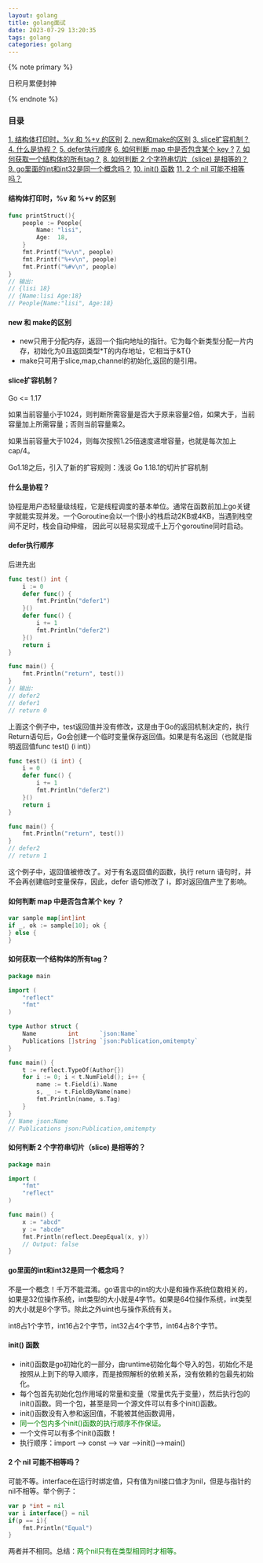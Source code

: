 ```yaml
---
layout: golang
title: golang面试
date: 2023-07-29 13:20:35
tags: golang
categories: golang
---
```


{% note primary %}

日积月累便封神

{% endnote %}

<!-- more -->

### 目录
 
[1. 结构体打印时，%v 和 %+v 的区别](#1)
[2. new和make的区别](#2)
[3. slice扩容机制？](#3)
[4. 什么是协程？](#4)
[5. defer执行顺序](#5)
[6. 如何判断 map 中是否包含某个 key ?](#6)
[7. 如何获取一个结构体的所有tag？](#7)
[8. 如何判断 2 个字符串切片（slice) 是相等的？](#8)
[9. go里面的int和int32是同一个概念吗？](#9)
[10. init() 函数](#10)
[11. 2 个 nil 可能不相等吗？](#11)

 
<p id="1"></p>
 
#### 结构体打印时，%v 和 %+v 的区别
```go
func printStruct(){
	people := People{
		Name: "lisi",
		Age:  18,
	}
	fmt.Printf("%v\n", people)
	fmt.Printf("%+v\n", people)
	fmt.Printf("%#v\n", people)
}
// 输出:
// {lisi 18}
// {Name:lisi Age:18}
// People{Name:"lisi", Age:18}
```

<p id="2"></p>
 
#### new 和 make的区别

* new只用于分配内存，返回一个指向地址的指针。它为每个新类型分配一片内存，初始化为0且返回类型*T的内存地址，它相当于&T{}
* make只可用于slice,map,channel的初始化,返回的是引用。

<p id="3"></p>

#### slice扩容机制？
Go <= 1.17

如果当前容量小于1024，则判断所需容量是否大于原来容量2倍，如果大于，当前容量加上所需容量；否则当前容量乘2。

如果当前容量大于1024，则每次按照1.25倍速度递增容量，也就是每次加上cap/4。

Go1.18之后，引入了新的扩容规则：浅谈 Go 1.18.1的切片扩容机制

<p id="4"></p>

#### 什么是协程？

协程是用户态轻量级线程，它是线程调度的基本单位。通常在函数前加上go关键字就能实现并发。一个Goroutine会以一个很小的栈启动2KB或4KB，当遇到栈空间不足时，栈会自动伸缩， 因此可以轻易实现成千上万个goroutine同时启动。

<p id="5"></p>

#### defer执行顺序

后进先出

```go
func test() int {
	i := 0
	defer func() {
		fmt.Println("defer1")
	}()
	defer func() {
		i += 1
		fmt.Println("defer2")
	}()
	return i
}

func main() {
	fmt.Println("return", test())
}
// 输出:
// defer2
// defer1
// return 0
```

上面这个例子中，test返回值并没有修改，这是由于Go的返回机制决定的，执行Return语句后，Go会创建一个临时变量保存返回值。如果是有名返回（也就是指明返回值func test() (i int)）

```go
func test() (i int) {
	i = 0
	defer func() {
		i += 1
		fmt.Println("defer2")
	}()
	return i
}

func main() {
	fmt.Println("return", test())
}
// defer2
// return 1
```

这个例子中，返回值被修改了。对于有名返回值的函数，执行 return 语句时，并不会再创建临时变量保存，因此，defer 语句修改了 i，即对返回值产生了影响。


<p id="6"></p>

#### 如何判断 map 中是否包含某个 key ？
```go
var sample map[int]int
if _, ok := sample[10]; ok {
} else {
}
```

<p id="7"></p>

#### 如何获取一个结构体的所有tag？
```go
package main

import (
	"reflect"
	"fmt"
)

type Author struct {
	Name         int      `json:Name`
	Publications []string `json:Publication,omitempty`
}

func main() {
	t := reflect.TypeOf(Author{})
	for i := 0; i < t.NumField(); i++ {
		name := t.Field(i).Name
		s, _ := t.FieldByName(name)
		fmt.Println(name, s.Tag)
	}
}
// Name json:Name
// Publications json:Publication,omitempty
```

<p id="8"></p>

#### 如何判断 2 个字符串切片（slice) 是相等的？

```go
package main

import (
	"fmt"
	"reflect"
)

func main() {
	x := "abcd"
	y := "abcde"
	fmt.Println(reflect.DeepEqual(x, y))
	// Output: false
}
```

<p id="9"></p>

#### go里面的int和int32是同一个概念吗？
不是一个概念！千万不能混淆。go语言中的int的大小是和操作系统位数相关的，如果是32位操作系统，int类型的大小就是4字节。如果是64位操作系统，int类型的大小就是8个字节。除此之外uint也与操作系统有关。

int8占1个字节，int16占2个字节，int32占4个字节，int64占8个字节。


<p id="10"></p>

#### init() 函数

- init()函数是go初始化的一部分，由runtime初始化每个导入的包，初始化不是按照从上到下的导入顺序，而是按照解析的依赖关系，没有依赖的包最先初始化。
- 每个包首先初始化包作用域的常量和变量（常量优先于变量），然后执行包的init()函数。同一个包，甚至是同一个源文件可以有多个init()函数。
- init()函数没有入参和返回值，不能被其他函数调用，
- <span style="color: green;">同一个包内多个init()函数的执行顺序不作保证。</span>
- 一个文件可以有多个init()函数！
- 执行顺序：import –> const –> var –>init()–>main()

<p id="11"></p>

#### 2 个 nil 可能不相等吗？
可能不等。interface在运行时绑定值，只有值为nil接口值才为nil，但是与指针的nil不相等。举个例子：

```go
var p *int = nil
var i interface{} = nil
if(p == i){
	fmt.Println("Equal")
}
```
两者并不相同。总结：<span style="color: green;">两个nil只有在类型相同时才相等。</span>

